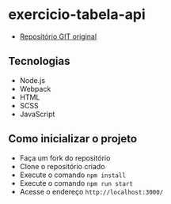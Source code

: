 # exercicio-tabela-api

- [Repositório GIT original](https://github.com/sabino-aulas/exercicio-tabela-api)

## Tecnologias
- Node.js
- Webpack
- HTML
- SCSS
- JavaScript

## Como inicializar o projeto

- Faça um fork do repositório
- Clone o repositório criado
- Execute o comando `npm install`
- Execute o comando `npm run start`
- Acesse o endereço `http://localhost:3000/`